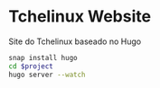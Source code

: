 # Tchelinux Website

Site do Tchelinux baseado no Hugo

```sh
snap install hugo
cd $project
hugo server --watch
```
